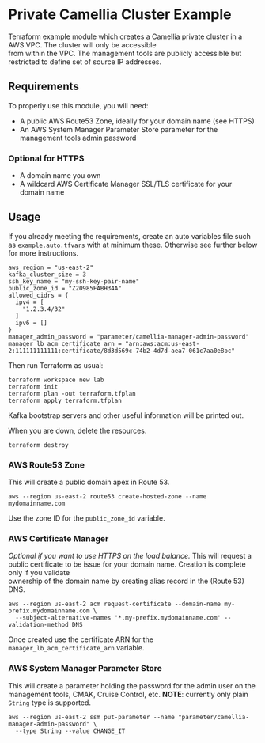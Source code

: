# Private Camellia Cluster Example

Terraform example module which creates a Camellia private cluster in a AWS VPC. The cluster will only be accessible  
from within the VPC. The management tools are publicly accessible but restricted to define set of source IP addresses. 

## Requirements
To properly use this module, you will need:

* A public AWS Route53 Zone, ideally for your domain name (see HTTPS)
* An AWS System Manager Parameter Store parameter for the management tools admin password

### Optional for HTTPS
* A domain name you own
* A wildcard AWS Certificate Manager SSL/TLS certificate for your domain name

## Usage
If you already meeting the requirements, create an auto variables file such as `example.auto.tfvars` with at minimum these.
Otherwise see further below for more instructions.
```hcl-terraform
aws_region = "us-east-2"
kafka_cluster_size = 3
ssh_key_name = "my-ssh-key-pair-name"
public_zone_id = "Z20985FABH34A"
allowed_cidrs = {
  ipv4 = [
    "1.2.3.4/32"
  ]
  ipv6 = []
}
manager_admin_password = "parameter/camellia-manager-admin-password"
manager_lb_acm_certificate_arn = "arn:aws:acm:us-east-2:111111111111:certificate/8d3d569c-74b2-4d7d-aea7-061c7aa0e8bc"
```

Then run Terraform as usual:
```shell script
terraform workspace new lab
terraform init
terraform plan -out terraform.tfplan
terraform apply terraform.tfplan
```
Kafka bootstrap servers and other useful information will be printed out.


When you are down, delete the resources.
```shell script
terraform destroy
```

### AWS Route53 Zone
This will create a public domain apex in Route 53.
```shell script
aws --region us-east-2 route53 create-hosted-zone --name mydomainname.com
```
Use the zone ID for the `public_zone_id` variable.

### AWS Certificate Manager
_Optional if you want to use HTTPS on the load balance._
This will request a public certificate to be issue for your domain name. Creation is complete only if you validate \
ownership of the domain name by creating alias record in the (Route 53) DNS.
```shell script
aws --region us-east-2 acm request-certificate --domain-name my-prefix.mydomainname.com \
  --subject-alternative-names '*.my-prefix.mydomainname.com' --validation-method DNS 
```
Once created use the certificate ARN for the `manager_lb_acm_certificate_arn` variable.

### AWS System Manager Parameter Store
This will create a parameter holding the password for the admin user on the management tools, CMAK, Cruise Control, etc.
**NOTE**: currently only plain `String` type is supported.
```shell script
aws --region us-east-2 ssm put-parameter --name "parameter/camellia-manager-admin-password" \
  --type String --value CHANGE_IT
```
